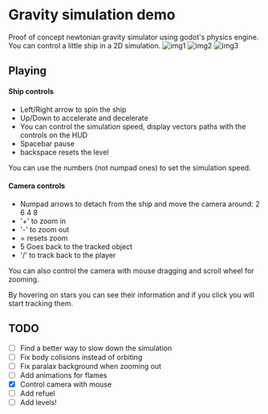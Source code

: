# Gravity simulation demo

Proof of concept newtonian gravity simulator using godot's physics engine. You can control a little ship in a 2D simulation.
![img1](https://user-images.githubusercontent.com/24435787/155674374-ced450c9-13d0-45a7-98cf-1d51231ee382.png)
![img2](https://user-images.githubusercontent.com/24435787/155674388-53656ad4-1e96-46a6-bfb4-630eabc696d9.png)
![img3](https://user-images.githubusercontent.com/24435787/155674393-6b748d9a-dabe-42db-976e-f075c693a521.png)


## Playing

#### Ship controls

* Left/Right arrow to spin the ship
* Up/Down to accelerate and decelerate
* You can control the simulation speed, display vectors paths with the controls on the HUD
* Spacebar pause
* backspace resets the level

You can use the numbers (not numpad ones) to set the simulation speed.

#### Camera controls

* Numpad arrows to detach from the ship and move the camera around: 2 6 4 8
* '+' to zoom in
* '-' to zoom out
* = resets zoom
* 5 Goes back to the tracked object
* '/' to track back to the player

You can also control the camera with mouse dragging and scroll wheel for zooming.

By hovering on stars you can see their information and if you click you will start tracking them.

## TODO

- [ ] Find a better way to slow down the simulation
- [ ] Fix body colisions instead of orbiting
- [ ] Fix paralax background when zooming out
- [ ] Add animations for flames
- [x] Control camera with mouse
- [ ] Add refuel
- [ ] Add levels!
